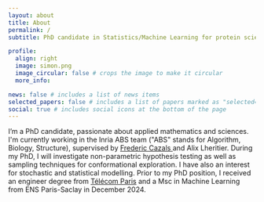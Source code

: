 ```yaml
---
layout: about
title: About
permalink: /
subtitle: PhD candidate in Statistics/Machine Learning for protein science

profile:
  align: right
  image: simon.png
  image_circular: false # crops the image to make it circular
  more_info:

news: false # includes a list of news items
selected_papers: false # includes a list of papers marked as "selected={true}"
social: true # includes social icons at the bottom of the page
---
```


I’m a PhD candidate, passionate about applied mathematics and sciences. I'm currently working in the Inria ABS team ("ABS" stands for Algorithm, Biology, Structure), supervised by <a href="https://team.inria.fr/abs/team-members/homepage-frederic-cazals/"> Frederic Cazals </a> and Alix Lheritier. During my PhD, I will investigate non-parametric hypothesis testing as well as sampling techniques for conformational exploration. I have also an interest for stochastic and statistical modelling. Prior to my PhD position, I received an engineer degree from <a href="https://www.telecom-paris.fr/">Télécom Paris</a> and a Msc in Machine Learning from ENS Paris-Saclay in December 2024.

